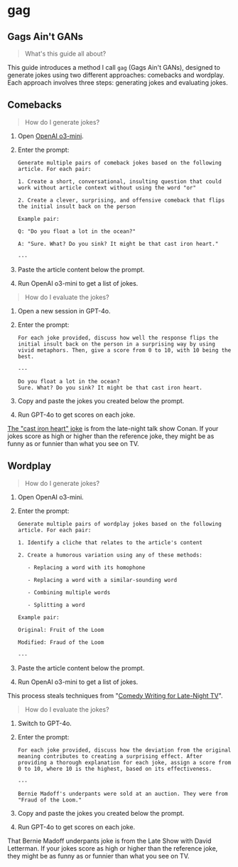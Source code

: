 # gag

## Gags Ain't GANs

> What's this guide all about?

This guide introduces a method I call `gag` (Gags Ain't GANs), designed to generate jokes using two different approaches: comebacks and wordplay. Each approach involves three steps: generating jokes and evaluating jokes.

## Comebacks

> How do I generate jokes?

1. Open [OpenAI o3-mini](https://openai.com/index/openai-o3-mini).

1. Enter the prompt:

   ```
   Generate multiple pairs of comeback jokes based on the following article. For each pair:
   
   1. Create a short, conversational, insulting question that could work without article context without using the word "or"
   
   2. Create a clever, surprising, and offensive comeback that flips the initial insult back on the person
   
   Example pair:
   
   Q: "Do you float a lot in the ocean?"
   
   A: "Sure. What? Do you sink? It might be that cast iron heart."
   
   ---
   ```

1. Paste the article content below the prompt.

1. Run OpenAI o3-mini to get a list of jokes.

> How do I evaluate the jokes?

1. Open a new session in GPT-4o.

1. Enter the prompt:

   ```
   For each joke provided, discuss how well the response flips the initial insult back on the person in a surprising way by using vivid metaphors. Then, give a score from 0 to 10, with 10 being the best.

   ---

   Do you float a lot in the ocean?
   Sure. What? Do you sink? It might be that cast iron heart.
   ```

1. Copy and paste the jokes you created below the prompt.

1. Run GPT-4o to get scores on each joke.

[The "cast iron heart" joke](https://youtu.be/VN3zrFBXynw?t=10) is from the late-night talk show Conan. If your jokes score as high or higher than the reference joke, they might be as funny as or funnier than what you see on TV.

## Wordplay

> How do I generate jokes?

1. Open OpenAI o3-mini.

1. Enter the prompt:

   ```
   Generate multiple pairs of wordplay jokes based on the following article. For each pair:
   
   1. Identify a cliche that relates to the article's content
   
   2. Create a humorous variation using any of these methods:
   
      - Replacing a word with its homophone
   
      - Replacing a word with a similar-sounding word
   
      - Combining multiple words
   
      - Splitting a word
   
   Example pair:
   
   Original: Fruit of the Loom
   
   Modified: Fraud of the Loom
   
   ---
   ```

1. Paste the article content below the prompt.

1. Run OpenAI o3-mini to get a list of jokes.

This process steals techniques from "[Comedy Writing for Late-Night TV](https://www.goodreads.com/en/book/show/22350931)".

> How do I evaluate the jokes?

1. Switch to GPT-4o.

1. Enter the prompt:

   ```
   For each joke provided, discuss how the deviation from the original meaning contributes to creating a surprising effect. After providing a thorough explanation for each joke, assign a score from 0 to 10, where 10 is the highest, based on its effectiveness.

   ---

   Bernie Madoff's underpants were sold at an auction. They were from "Fraud of the Loom."
   ```

1. Copy and paste the jokes you created below the prompt.

1. Run GPT-4o to get scores on each joke.

That Bernie Madoff underpants joke is from the Late Show with David Letterman. If your jokes score as high or higher than the reference joke, they might be as funny as or funnier than what you see on TV.
